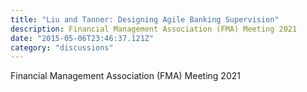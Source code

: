 ```yaml
---
title: "Liu and Tanner: Designing Agile Banking Supervision"
description: Financial Management Association (FMA) Meeting 2021
date: "2015-05-06T23:46:37.121Z"
category: "discussions"
---
```


Financial Management Association (FMA) Meeting 2021
